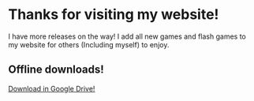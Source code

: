 # Thanks for visiting my website!
I have more releases on the way! I add all new games and flash games to my website for others (Including myself) to enjoy. 

Offline downloads!
-----------
[Download in Google Drive!](https://drive.google.com/file/d/1Nh0aC_nO_F0DihEZxIHICxj2DNpODBR8/view?usp=sharing)
